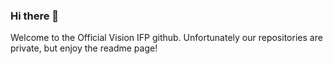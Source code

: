 ### Hi there 👋

Welcome to the Official Vision IFP github. Unfortunately our repositories are private, but enjoy the readme page!
